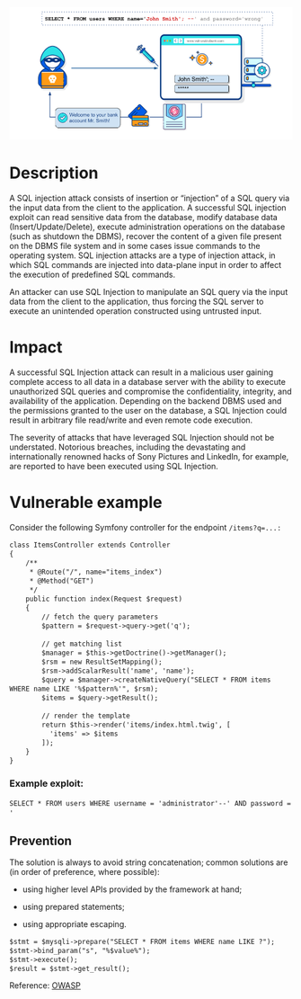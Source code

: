 ![SQLi](image/sqli.png?raw=true "SQL Injection")

# Description
A SQL injection attack consists of insertion or “injection” of a SQL query via the input data from the client to the application. A successful SQL injection exploit can read sensitive data from the database, modify database data (Insert/Update/Delete), execute administration operations on the database (such as shutdown the DBMS), recover the content of a given file present on the DBMS file system and in some cases issue commands to the operating system. SQL injection attacks are a type of injection attack, in which SQL commands are injected into data-plane input in order to affect the execution of predefined SQL commands.


An attacker can use SQL Injection to manipulate an SQL query via the input data from the client to the application, thus forcing the SQL server to execute an unintended operation constructed using untrusted input.

# Impact
A successful SQL Injection attack can result in a malicious user gaining complete access to all data in a database server with the ability to execute unauthorized SQL queries and compromise the confidentiality, integrity, and availability of the application. Depending on the backend DBMS used and the permissions granted to the user on the database, a SQL Injection could result in arbitrary file read/write and even remote code execution.

The severity of attacks that have leveraged SQL Injection should not be understated. Notorious breaches, including the devastating and internationally renowned hacks of Sony Pictures and LinkedIn, for example, are reported to have been executed using SQL Injection.

# Vulnerable example

Consider the following Symfony controller for the endpoint `/items?q=...:`

```
class ItemsController extends Controller
{
    /**
     * @Route("/", name="items_index")
     * @Method("GET")
     */
    public function index(Request $request)
    {
        // fetch the query parameters
        $pattern = $request->query->get('q');

        // get matching list
        $manager = $this->getDoctrine()->getManager();
        $rsm = new ResultSetMapping();
        $rsm->addScalarResult('name', 'name');
        $query = $manager->createNativeQuery("SELECT * FROM items WHERE name LIKE '%$pattern%'", $rsm);
        $items = $query->getResult();

        // render the template
        return $this->render('items/index.html.twig', [
          'items' => $items
        ]);
    }
}
```
### Example exploit: 
`SELECT * FROM users WHERE username = 'administrator'--' AND password = '`

## Prevention
The solution is always to avoid string concatenation; common solutions are (in order of preference, where possible):

* using higher level APIs provided by the framework at hand;

* using prepared statements;

* using appropriate escaping.

```
$stmt = $mysqli->prepare("SELECT * FROM items WHERE name LIKE ?");
$stmt->bind_param("s", "%$value%");
$stmt->execute();
$result = $stmt->get_result();
```

Reference: [OWASP](https://github.com/OWASP/CheatSheetSeries/blob/master/cheatsheets/SQL_Injection_Prevention_Cheat_Sheet.md)
